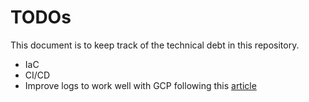 # TODOs

This document is to keep track of the technical debt in this repository.

- IaC
- CI/CD
- Improve logs to work well with GCP following this [article](https://cloud.google.com/trace/docs/setup/nodejs-ot)
